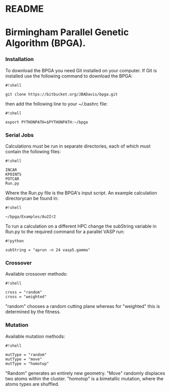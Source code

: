 # README #
# Birmingham Parallel Genetic Algorithm (BPGA).

### Installation ###

To download the BPGA you need Git installed on your computer. If Git is installed use the following command to download the BPGA: 

```
#!shell

git clone https://bitbucket.org/JBADavis/bpga.git
```

then add the following line to your ~/.bashrc file:

```
#!shell

export PYTHONPATH=$PYTHONPATH:~/bpga
```

### Serial Jobs ###

Calculations must be run in separate directories, each of which must contain the following files:

```
#!shell

INCAR
KPOINTS
POTCAR 
Run.py
```

Where the Run.py file is the BPGA's input script. An example calculation directorycan be found in:

```
#!shell

~/bpga/Examples/Au2Ir2 
```

To run a calculation on a different HPC change the subString variable in Run.py to the required command for a parallel VASP run:

```
#!python 

subString = "aprun -n 24 vasp5.gamma" 
```

### Crossover 

Available crossover methods:

```
#!shell

cross = "random"
cross = "weighted"
```

"random" chooses a random cutting plane whereas for "weighted" this is determined by the fitness.

### Mutation 

Available mutation methods: 

```
#!shell

mutType = "random"
mutType = "move"
mutType = "homotop" 
```

"Random" generates an entirely new geometry. "Move" randomly displaces two atoms within the cluster. "homotop" is a bimetallic mutation, where the atoms types are shuffled.